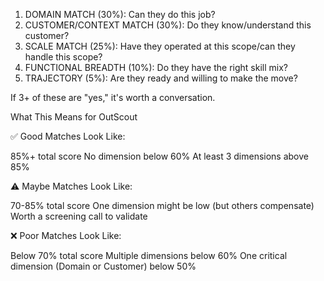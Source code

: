 1. DOMAIN MATCH (30%): Can they do this job?
2. CUSTOMER/CONTEXT MATCH (30%): Do they know/understand this customer?
3. SCALE MATCH (25%): Have they operated at this scope/can they handle this scope?
4. FUNCTIONAL BREADTH (10%): Do they have the right skill mix?
5. TRAJECTORY (5%): Are they ready and willing to make the move?


If 3+ of these are "yes," it's worth a conversation.


What This Means for OutScout

✅ Good Matches Look Like:

85%+ total score
No dimension below 60%
At least 3 dimensions above 85%

⚠️ Maybe Matches Look Like:

70-85% total score
One dimension might be low (but others compensate)
Worth a screening call to validate

❌ Poor Matches Look Like:

Below 70% total score
Multiple dimensions below 60%
One critical dimension (Domain or Customer) below 50%
